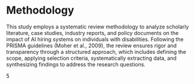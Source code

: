 # Methodology

This study employs a systematic review methodology to analyze scholarly literature, case studies, industry reports, and policy documents on the impact of AI hiring systems on individuals with disabilities. Following the PRISMA guidelines (Moher et al., 2009), the review ensures rigor and transparency through a structured approach, which includes defining the scope, applying selection criteria, systematically extracting data, and synthesizing findings to address the research questions.

5